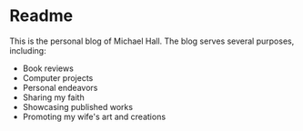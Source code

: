# Readme

This is the personal blog of Michael Hall. The blog serves several purposes, including:

* Book reviews
* Computer projects
* Personal endeavors
* Sharing my faith
* Showcasing published works
* Promoting my wife's art and creations
